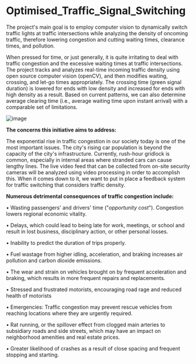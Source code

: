 # Optimised_Traffic_Signal_Switching
The project's main goal is to employ computer vision to dynamically switch traffic lights at traffic intersections while analyzing the density of oncoming traffic, therefore lowering congestion and cutting waiting times, clearance times, and pollution.

When pressed for time, or just generally, it is quite irritating to deal with traffic congestion and the excessive waiting times at traffic intersections.
The project tracks and analyzes real-time incoming traffic density using open source computer vision (openCV), and then modifies waiting, crossing, and let-go times appropriately.
The crossing time (green signal duration) is lowered for ends with low density and increased for ends with high density as a result. Based on current patterns, we can also determine average clearing time (i.e., average waiting time upon instant arrival) with a comparable set of limitations.

![image](https://github.com/d2ep4k/Optimised_Traffic_Signal_Switching/assets/143197927/81c4ad92-49c4-41da-a1da-afc89030fc25)


**The concerns this initiative aims to address:**

The exponential rise in traffic congestion in our society today is one of the most important issues. The city's rising car population is beyond the capacity of the city's infrastructure. Currently, rush-hour gridlock is common, especially in internal areas where stranded cars can cause lengthy lines. 
The live video feed that can be collected from on-site security cameras will be analyzed using video processing in order to accomplish this. When it comes down to it, we want to put in place a feedback system for traffic switching that considers traffic density.

**Numerous detrimental consequences of traffic congestion include:**

• Wasting passengers' and drivers' time ("*opportunity cost*"). Congestion lowers regional economic vitality.

• Delays, which could lead to being late for work, meetings, or school and result in lost business, disciplinary action, or other personal losses.

• Inability to predict the duration of trips properly.

• Fuel wastage from higher idling, acceleration, and braking increases air pollution and carbon dioxide emissions.

• The wear and strain on vehicles brought on by frequent acceleration and braking, which results in more frequent repairs and replacements.

•	Stressed and frustrated motorists, encouraging road rage and reduced health of motorists

• Emergencies: Traffic congestion may prevent rescue vehicles from reaching locations where they are urgently required.

• Rat running, or the spillover effect from clogged main arteries to subsidiary roads and side streets, which may have an impact on neighborhood amenities and real estate prices.

• Greater likelihood of crashes as a result of close spacing and frequent stopping and starting.


